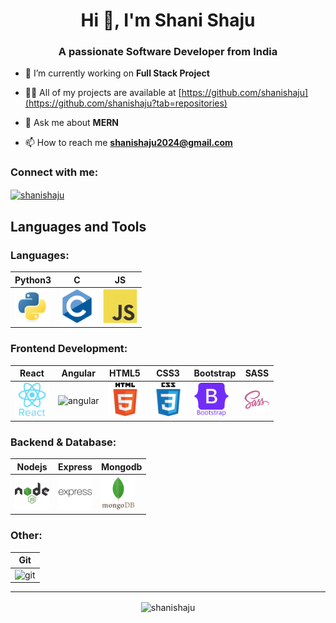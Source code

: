 
<h1 align="center">Hi 👋, I'm Shani Shaju</h1>
<h3 align="center">A passionate Software Developer from India</h3>
<!-- <img align="right" alt="coding" width="300" src="https://user-images.githubusercontent.com/74038190/236119160-976a0405-caa7-470c-9356-16d43402ea0a.gif">
 -->

- 🔭 I’m currently working on **Full Stack Project**
-  👨‍💻 All of my projects are available at [https://github.com/shanishaju](https://github.com/shanishaju?tab=repositories)
- 💬 Ask me about **MERN**

- 📫 How to reach me **shanishaju2024@gmail.com**

<h3 align="left">Connect with me:</h3>
<p align="left">
<a href="https://linkedin.com/in/shanishaju" target="blank"><img align="center" src="https://raw.githubusercontent.com/rahuldkjain/github-profile-readme-generator/master/src/images/icons/Social/linked-in-alt.svg" alt="shanishaju" height="30" width="40" /></a>
</p>




## Languages and Tools 
<div>
  
### Languages:
| Python3 | C | JS | 
|----------|----------|----------|
|  <img src="https://github.com/devicons/devicon/blob/master/icons/python/python-original.svg" title="Python"  alt="Python" width="55" height="55"/> |  <img src="https://github.com/devicons/devicon/blob/master/icons/c/c-original.svg" title="C"  alt="C" width="55" height="55"/> |  <img src="https://github.com/devicons/devicon/blob/master/icons/javascript/javascript-original.svg" title="JavaScript" alt="JavaScript" width="55" height="55"/> |


### Frontend Development:
| React | Angular | HTML5 | CSS3 | Bootstrap | SASS |
|----------|----------|----------|-----|-----|-----|
| <img src="https://raw.githubusercontent.com/devicons/devicon/master/icons/react/react-original-wordmark.svg" alt="react" width="55" height="55"/> | <img src="https://angular.io/assets/images/logos/angular/angular.svg" alt="angular" width="55" height="55"/> | <img src="https://raw.githubusercontent.com/devicons/devicon/master/icons/html5/html5-original-wordmark.svg" alt="html5" width="55" height="55"/> | <img src="https://raw.githubusercontent.com/devicons/devicon/master/icons/css3/css3-original-wordmark.svg" alt="css3" width="55" height="55"/> | <img src="https://raw.githubusercontent.com/devicons/devicon/master/icons/bootstrap/bootstrap-plain-wordmark.svg" alt="bootstrap" width="55" height="55"/> | <img src="https://raw.githubusercontent.com/devicons/devicon/master/icons/sass/sass-original.svg" alt="sass" width="40" height="40"/> |

### Backend & Database:
| Nodejs | Express | Mongodb | 
|----------|----------|----------|
| <img src="https://raw.githubusercontent.com/devicons/devicon/master/icons/nodejs/nodejs-original-wordmark.svg" alt="nodejs" width="55" height="55"/>  | <img src="https://raw.githubusercontent.com/devicons/devicon/master/icons/express/express-original-wordmark.svg" alt="express" width="55" height="55"/> | <img src="https://raw.githubusercontent.com/devicons/devicon/master/icons/mongodb/mongodb-original-wordmark.svg" alt="mongodb" width="55" height="55"/> |



### Other:
| Git | 
|----------|
| <img src="https://www.vectorlogo.zone/logos/git-scm/git-scm-icon.svg" alt="git" width="55" height="55"/>  |


</div>

---

<div id="header" align="center">
   <img align="center" src="https://github-readme-stats.vercel.app/api/top-langs?username=shanishaju&show_icons=true&locale=en&layout=compact" alt="shanishaju" />
</div>

